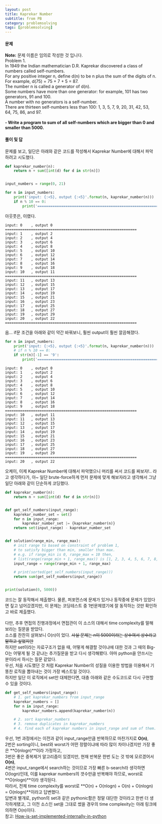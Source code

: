 ```yaml
---
layout: post
title: Kaprekar Number
subtitle: from PB
category: problemsolving
tags: [problemsolving]
---
```

<h4>문제</h4>

**Note:** 문제 이름은 임의로 작성한 것 입니다.<br/>
Problem 1.<br/>
In 1949 the Indian mathematician D.R. Kaprekar discovered a class of numbers called self-numbers.<br/>
For any positive integer n, define d(n) to be n plus the sum of the digits of n.<br/>
For example, d(75) = 75 + 7 + 5 = 87.<br/>
The number n is called a generator of d(n).<br/>
Some numbers have more than one generator: for example, 101 has two generators, 91 and 100.<br/>
A number with no generators is a self-number.<br/>
There are thirteen self-numbers less than 100: 1, 3, 5, 7, 9, 20, 31, 42, 53, 64, 75, 86, and 97.<br/>
<br/>
**\- Write a program to sum of all self-numbers which are bigger than 0 and smaller than 5000.**<br/>

<h4>풀이 및 답</h4>

문제를 보고, 일단은 아래와 같은 코드를 작성해서 Kaprekar Number에 대해서 파악하려고 시도했다.
```python
def kaprekar_number(n):
    return n + sum([int(d) for d in str(n)])


input_numbers = range(0, 21)

for n in input_numbers:
    print('input: {:<5}, output {:<5}'.format(n, kaprekar_number(n)))
    if n % 10 == 0:
        print('=============================================================')
```
아웃풋은, 이랬다.
```
input: 0    , output 0
=============================================================
input: 1    , output 2
input: 2    , output 4
input: 3    , output 6
input: 4    , output 8
input: 5    , output 10
input: 6    , output 12
input: 7    , output 14
input: 8    , output 16
input: 9    , output 18
input: 10   , output 11
=============================================================
input: 11   , output 13
input: 12   , output 15
input: 13   , output 17
input: 14   , output 19
input: 15   , output 21
input: 16   , output 23
input: 17   , output 25
input: 18   , output 27
input: 19   , output 29
input: 20   , output 22
=============================================================
```
음... if문 조건을 아래와 같이 약간 바꿔보니, 훨씬 output이 훨씬 깔끔해졌다.
```python
for n in input_numbers:
    print('input: {:<5}, output {:<5}'.format(n, kaprekar_number(n)))
    # if n % 10 == 0:
    if str(n)[-1] == '9':
        print('=============================================================')
```
```
input: 0    , output 0
input: 1    , output 2
input: 2    , output 4
input: 3    , output 6
input: 4    , output 8
input: 5    , output 10
input: 6    , output 12
input: 7    , output 14
input: 8    , output 16
input: 9    , output 18
=============================================================
input: 10   , output 11
input: 11   , output 13
input: 12   , output 15
input: 13   , output 17
input: 14   , output 19
input: 15   , output 21
input: 16   , output 23
input: 17   , output 25
input: 18   , output 27
input: 19   , output 29
=============================================================
input: 20   , output 22
```
오케이, 이제 Kaprekar Number에 대해서 파악했으니 머리를 써서 코드를 짜보자!.. 라고 생각하다가,
아~ 일단 brute-force하게 먼저 문제에 맞게 해보자라고 생각해서 그냥 일단 아래와 같이 단순하게 코딩했다.
```python
def kaprekar_number(n):
    return n + sum([int(d) for d in str(n)])


def get_self_numbers(input_range):
    kaprekar_number_set = set()
    for n in input_range:
        kaprekar_number_set |= {kaprekar_number(n)}
    return set(input_range) - kaprekar_number_set


def solution(range_min, range_max):
    # init range to based on constraint of problem 1,
    # to satisfy bigger than min, smaller than max.
    # e.g. if range_min is 0, range_max = 10 then,
    # list(range(range_min + 1, range_max)) is [1, 2, 3, 4, 5, 6, 7, 8, 9]
    input_range = range(range_min + 1, range_max)

    # print(sorted(get_self_numbers(input_range)))
    return sum(get_self_numbers(input_range))


print(solution(0, 5000))
```
코드는 잘 동작해서 제출했다. 물론, 퍼포먼스에 문제가 있거나 동작중에 문제가 있었다면 짚고 넘어갔겠지만,
이 문제는 코딩테스트 중 1번문제였기에 잘 동작하는 것만 확인하고 바로 제출했다.<br/><br/>
다만, 추후 면접의 진행과정에서 면접관이 이 소스의 대해서 time complexity를 말해보라는 질문을 받았다.<br/>
소스를 찬찬히 살펴보니 O(n)이 었다. ~~사실 문제는 n이 5000이라는 상수여서 상수라고 말하고 싶었지만~~<br/>
하지만 set이라는 자료구조가 없을 때, 어떻게 해결할 것이냐에 대한 것과 그 때의 Big-O는 어떻게 될 것 같냐는 추가질문을 받고 다시 생각해봤다.
아마 python을 안쓰시는 분이라서 하시는 질문 같았다.<br/>
우선, 처음 시도했던 것 처럼 Kaprekar Number의 성질을 이용한 방법을 이용해서 기똥찬 로직을 뽑아내는 것이 가장 베스트일 것이다.<br/>
하지만 일단 이 로직에서 set만 대체한다면, 대충 아래와 같은 수도코드로 다시 구현할 수 있을 것이다.
```python
def get_self_numbers(input_range):
    # 1. get kaprekar_numbers from input_range
    kaprekar_numbers = []
    for n in input_range:
        kaprekar_numbers.append(kaprekar_number(n))

    # 2. sort kaprekar_numbers
    # 3. remove duplicates in kaprekar_numbers
    # 4. find each of kaprekar numbers in input_range and sum of them.
```
우선, 1번 과정에서는 이전과 같이 input_range만큼 반복하므로 마찬가지로 **O(n)**,<br/>
2번은 sorting이니, best와 worst가 어떤 정렬이냐에 따라 많이 차이나겠지만 가장 좋은 **O(nlogn)**이라 가정하고,<br/>
3번은 좋은 중복제거 알고리즘이 있겠지만, 현재 반복문 한번 도는 것 밖에 모르겠어서 **O(n)**,<br/>
4번은 input_range에서 search하는 것이므로 가장 빠른 b-search라 생각하면 O(logn)인데, 이를
kaprekar numbers의 갯수만큼 반복해야 하므로, worst로 **O(nlogn)**이라 생각된다.<br/>
따라서, 전체 time complexity를 worst로 **O(n) + O(nlogn) + O(n) + O(nlogn) = O(nlogn)**이라고 답변했다.<br/>
답변과 별개로, python의 set과 같은 pythonic함은 정말 대단한 것이라고 한번 더 생각하게됐고,
그 이전 소스인 set을 그대로 썼을 경우의 time complexity는 아래 링크에 의하면 O(n)이다.<br/>
참고: [How-is-set-implemented-internally-in-python](https://www.quora.com/How-is-set-implemented-internally-in-python)
